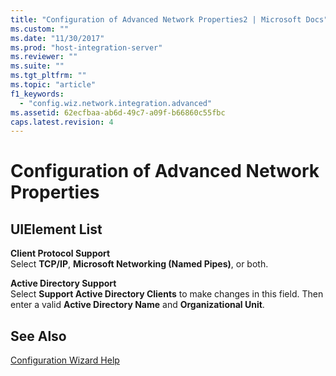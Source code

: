```yaml
---
title: "Configuration of Advanced Network Properties2 | Microsoft Docs"
ms.custom: ""
ms.date: "11/30/2017"
ms.prod: "host-integration-server"
ms.reviewer: ""
ms.suite: ""
ms.tgt_pltfrm: ""
ms.topic: "article"
f1_keywords: 
  - "config.wiz.network.integration.advanced"
ms.assetid: 62ecfbaa-ab6d-49c7-a09f-b66860c55fbc
caps.latest.revision: 4
---
```

# Configuration of Advanced Network Properties
## UIElement List  
 **Client Protocol Support**  
 Select **TCP/IP**, **Microsoft Networking (Named Pipes)**, or both.  
  
 **Active Directory Support**  
 Select **Support Active Directory Clients** to make changes in this field. Then enter a valid **Active Directory Name** and **Organizational Unit**.  
  
## See Also  
 [Configuration Wizard Help](../core/configuration-wizard-help1.md)